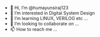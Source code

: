 - 👋 Hi, I’m @humayunsiraj123
- 👀 I’m interested in Digital System Design
- 🌱 I’m learning LINUX, VERILOG etc ...
- 💞️ I’m looking to collaborate on ...
- 📫 How to reach me ...

<!---
humayunsiraj123/humayunsiraj123 is a ✨ special ✨ repository because its `README.md` (this file) appears on your GitHub profile.
You can click the Preview link to take a look at your changes.
--->
